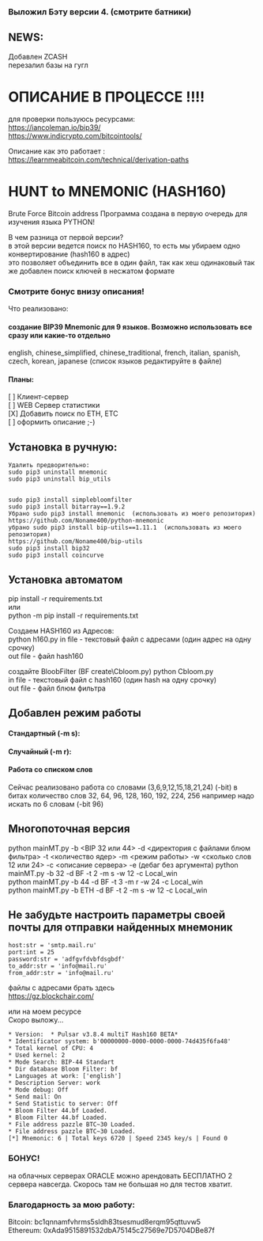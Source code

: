 ### Выложил Бэту версии 4. (смотрите батники)

## NEWS:
  
  Добавлен ZCASH  
  перезалил базы на гугл

# ОПИСАНИЕ В ПРОЦЕССЕ !!!!  
  
  для проверки пользуюсь ресурсами:  
  https://iancoleman.io/bip39/  
  https://www.indicrypto.com/bitcointools/  
  
  Описание как это работает :  
  https://learnmeabitcoin.com/technical/derivation-paths
  
# HUNT to MNEMONIC (HASH160)
Brute Force Bitcoin address
Программа создана в первую очередь для изучения языка PYTHON! 

В чем разница от первой версии?  
в этой версии ведется поиск по HASH160, то есть мы убираем одно конвертирование (hash160 в адрес)  
это позволяет объединить все в один файл, так как хеш одинаковый
так же добавлен поиск ключей в несжатом формате

### Смотрите бонус внизу описания!  

Что реализовано:  
#### создание BIP39 Mnemonic для 9 языков. Возможно использовать все сразу или какие-то отдельно 
english, chinese_simplified, chinese_traditional, french, italian, spanish, czech, korean, japanese (список языков редактируйте в файле)  
  
#### Планы:  
[ ] Клиент-сервер  
[ ]  WEB Сервер статистики  
[Х] Добавить поиск по ETH, ETC  
[ ] оформить описание ;-)  
  


## Установка в ручную:  
    Удалить предворительно:
    sudo pip3 uninstall mnemonic
    sudo pip3 uninstall bip_utils
    

    sudo pip3 install simplebloomfilter  
    sudo pip3 install bitarray==1.9.2  
    Убрано sudo pip3 install mnemonic  (использовать из моего репозитория)   
    https://github.com/Noname400/python-mnemonic  
    убрано sudo pip3 install bip-utils==1.11.1  (использовать из моего репозитория)   
    https://github.com/Noname400/bip-utils   
    sudo pip3 install bip32   
    sudo pip3 install coincurve   
  
## Установка автоматом  
pip install -r requirements.txt  
или  
python -m pip install -r requirements.txt

Создаем HASH160 из Адресов:  
python h160.py <in file> <outfile>
  in file - текстовый файл с адресами (один адрес на одну срочку)  
  out file - файл hash160  
  
создайте BloobFilter (BF create\Cbloom.py)
python Cbloom.py <in file> <outfile>  
  in file - текстовый файл с hash160 (один hash на одну срочку)  
  out file - файл блюм фильтра  
  
## Добавлен режим работы  
#### Стандартный (-m s):  
#### Случайный (-m r):  

#### Работа со списком слов
  Сейчас реализовано работа со словами (3,6,9,12,15,18,21,24) (-bit)
  в битах количество слов 32, 64, 96, 128, 160, 192, 224, 256
  например надо искать по 6 словам (-bit 96)
  
## Многопоточная версия  
  python mainMT.py -b <BIP 32 или 44> -d <директория с файлами блюм фильтра> -t <количество ядер> -m <режим работы> -w <сколько слов 12 или 24> -c <описание сервера> -e (дебаг без аргумента) 
  python mainMT.py -b 32 -d BF -t 2 -m s -w 12 -c Local_win  
  python mainMT.py -b 44 -d BF -t 3 -m r -w 24 -c Local_win  
  python mainMT.py -b ETH -d BF -t 2 -m s -w 12 -c Local_win  

    
## Не забудьте настроить параметры своей почты для отправки найденных мнемоник  
    host:str = 'smtp.mail.ru'  
    port:int = 25  
    password:str = 'adfgvfdvbfdsgbdf'  
    to_addr:str = 'info@mail.ru'  
    from_addr:str = 'info@mail.ru'  
  
  
  
файлы с адресами брать здесь  
https://gz.blockchair.com/  
  
или на моем ресурсе  
Скоро выложу...

  

    * Version:  * Pulsar v3.8.4 multiT Hash160 BETA*
    * Identificator system: b'00000000-0000-0000-0000-74d435f6fa48'
    * Total kernel of CPU: 4
    * Used kernel: 2
    * Mode Search: BIP-44 Standart
    * Dir database Bloom Filter: bf
    * Languages at work: ['english']
    * Description Server: work
    * Mode debug: Off
    * Send mail: On
    * Send Statistic to server: Off
    * Bloom Filter 44.bf Loaded.
    * Bloom Filter 44.bf Loaded.
    * File address pazzle BTC~30 Loaded.
    * File address pazzle BTC~30 Loaded.
    [*] Mnemonic: 6 | Total keys 6720 | Speed 2345 key/s | Found 0
    

### БОНУС!  
  на облачных серверах ORACLE можно арендовать БЕСПЛАТНО 2 сервера навсегда. Скорось там не большая но для тестов хватит.

### Благодарность за мою работу:  
Bitcoin: bc1qnnamfvhrms5sldh83tsesmud8erqm95qttuvw5  
Ethereum: 0xAda9515891532dbA75145c27569e7D5704DBe87f  
